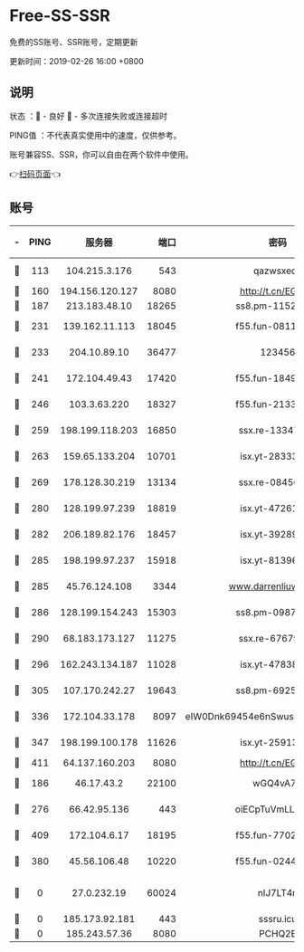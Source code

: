 # Free-SS-SSR

免费的SS账号、SSR账号，定期更新

更新时间：2019-02-26 16:00 +0800

## 说明

状态     ：🙂 - 良好 🙁 - 多次连接失败或连接超时

PING值   ：不代表真实使用中的速度，仅供参考。

账号兼容SS、SSR，你可以自由在两个软件中使用。

👉[扫码页面](https://liesauer.github.io/free-ss-ssr.github.io/)👈

## 账号

|-|PING|服务器|端口|密码|加密方式|区域|
|:----:|:----:|:-----:|-----:|:----:|:----:|:----:|
|🙂|113|104.215.3.176|543|qazwsxedc|aes-256-gcm|JP|
|🙂|160|194.156.120.127|8080|http://t.cn/EGJIyrl|rc4-md5|RU|
|🙂|187|213.183.48.10|18265|ss8.pm-11524914|rc4-md5|RU|
|🙂|231|139.162.11.113|18045|f55.fun-08116553|aes-256-cfb|SG|
|🙂|233|204.10.89.10|36477|123456|aes-256-cfb|US|
|🙂|241|172.104.49.43|17420|f55.fun-18495556|aes-256-cfb|SG|
|🙂|246|103.3.63.220|18327|f55.fun-21337727|aes-256-cfb|SG|
|🙂|259|198.199.118.203|16850|ssx.re-13347864|aes-256-cfb|US|
|🙂|263|159.65.133.204|10701|isx.yt-28333827|aes-256-cfb|SG|
|🙂|269|178.128.30.219|13134|ssx.re-08456278|aes-256-cfb|SG|
|🙂|280|128.199.97.239|18819|isx.yt-47261085|aes-256-cfb|SG|
|🙂|282|206.189.82.176|18457|isx.yt-39289434|aes-256-cfb|SG|
|🙂|285|198.199.97.237|15918|isx.yt-81396209|aes-256-cfb|US|
|🙂|285|45.76.124.108|3344|www.darrenliuwei.com|aes-256-cfb|AU|
|🙂|286|128.199.154.243|15303|ss8.pm-09872872|aes-256-cfb|SG|
|🙂|290|68.183.173.127|11275|ssx.re-67679470|aes-256-cfb|US|
|🙂|296|162.243.134.187|11028|isx.yt-47838069|aes-256-cfb|US|
|🙂|305|107.170.242.27|19643|ss8.pm-69252395|aes-256-cfb|US|
|🙂|336|172.104.33.178|8097|eIW0Dnk69454e6nSwuspv9DmS201tQ0D|aes-256-cfb|SG|
|🙂|347|198.199.100.178|11626|isx.yt-25913168|aes-256-cfb|US|
|🙂|411|64.137.160.203|8080|http://t.cn/EGJIyrl|rc4-md5|CA|
|🙂|186|46.17.43.2|22100|wGQ4vA7D|aes-256-gcm|RU|
|🙂|276|66.42.95.136|443|oiECpTuVmLLxk4Ts|aes-256-cfb|US|
|🙂|409|172.104.6.17|18195|f55.fun-77023354|aes-256-cfb|US|
|🙁|380|45.56.106.48|10220|f55.fun-02447573|aes-256-cfb|US|
|🙁|0|27.0.232.19|60024|nIJ7LT4n|xchacha20-ietf-poly1305|HK|
|🙁|0|185.173.92.181|443|sssru.icu|rc4-md5|RU|
|🙁|0|185.243.57.36|8080|PCHQ2E|rc4-md5|US|
